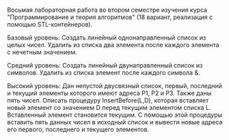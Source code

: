 Восьмая лабораторная работа во втором семестре изучения курса "Программирование и теория алгоритмов" (18 вариант, реализация с помощью STL-контейнеров).

Базовый уровень: Создать линейный однонаправленный список из целых чисел. Удалить из списка два элемента после каждого элемента с нечетным значением.

Средний уровень: Создать линейный двунаправленный список из символов. Удалить из списка элемент после каждого символа &.

Высокий уровень: Дан непустой двусвязный список, первый, последний и текущий элементы которого имеют адреса P1, P2 и P3. Также даны пять чисел. Описать процедуру InsertBefore(L,D), которая вставляет новый элемент со значением D перед текущим элементом списка L. Вставленный элемент становится текущим. С помощью этой процедуры вставить пять данных чисел в исходный список и вывести новые адреса его первого, последнего и текущего элементов.
